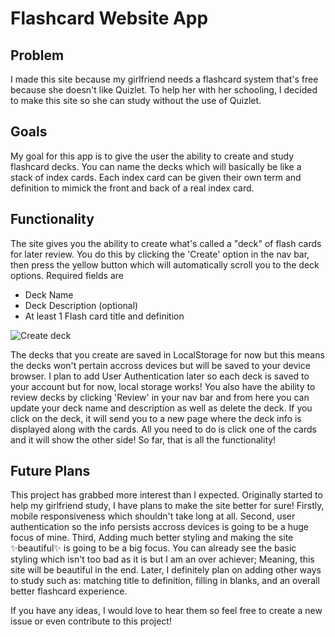 # Flashcard Website App

## Problem
I made this site because my girlfriend needs a flashcard system that's free because she doesn't like Quizlet. To help her with her schooling, I decided to make this site so she can study without the use of Quizlet.

## Goals
My goal for this app is to give the user the ability to create and study flashcard decks. You can name the decks which will basically be like a stack of index cards. Each index card can be given their own term and definition to mimick the front and back of a real index card.

## Functionality
The site gives you the ability to create what's called a "deck" of flash cards for later review. You do this by clicking the 'Create' option in the nav bar, then press the yellow button which will automatically scroll you to the deck options. Required fields are 
* Deck Name
* Deck Description (optional)
* At least 1 Flash card title and definition

![Create deck]()

The decks that you create are saved in LocalStorage for now but this means the decks won't pertain accross devices but will be saved to your device browser. I plan to add User Authentication later so each deck is saved to your account but for now, local storage works! You also have the ability to review decks by clicking 'Review' in your nav bar and from here you can update your deck name and description as well as delete the deck. If you click on the deck, it will send you to a new page where the deck info is displayed along with the cards. All you need to do is click one of the cards and it will show the other side! So far, that is all the functionality!

## Future Plans
This project has grabbed more interest than I expected. Originally started to help my girlfriend study, I have plans to make the site better for sure! Firstly, mobile responsiveness which shouldn't take long at all. Second, user authentication so the info persists accross devices is going to be a huge focus of mine. Third, Adding much better styling and making the site ✨beautiful✨ is going to be a big focus. You can already see the basic styling which isn't too bad as it is but I am an over achiever; Meaning, this site will be beautiful in the end. Later, I definitely plan on adding other ways to study such as: matching title to definition, filling in blanks, and an overall better flashcard experience. 

If you have any ideas, I would love to hear them so feel free to create a new issue or even contribute to this project!
